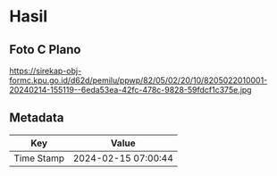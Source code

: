 # Hasil

## Foto C Plano

https://sirekap-obj-formc.kpu.go.id/d62d/pemilu/ppwp/82/05/02/20/10/8205022010001-20240214-155119--6eda53ea-42fc-478c-9828-59fdcf1c375e.jpg


## Metadata

| Key        | Value               |
| ---------- | ------------------- |
| Time Stamp | 2024-02-15 07:00:44 |



